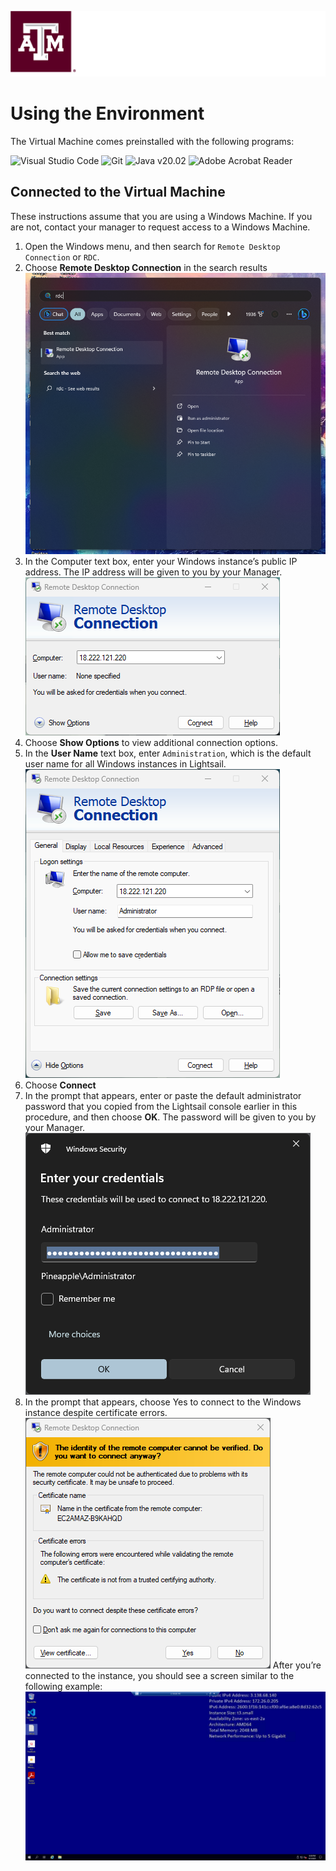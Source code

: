 <p align="center">
    <picture>
        <source media="(prefers-color-scheme: dark)" srcset="logo_dark.png">
        <source media="(prefers-color-scheme: light)" srcset="logo_light.png">
        <img alt="TAMU Department of Computer Science and Engineering" src="logo_dark.png">
    </picture>
</p>

# Using the Environment

The Virtual Machine comes preinstalled with the following programs:

<img src="https://upload.wikimedia.org/wikipedia/commons/9/9a/Visual_Studio_Code_1.35_icon.svg" alt="Visual Studio Code" width=128px>
<img src="https://git-scm.com/images/logos/downloads/Git-Icon-1788C.svg" alt="Git" width=128px>
<img src="https://www.vectorlogo.zone/logos/java/java-icon.svg" alt="Java v20.02" width=128px>
<img src="https://upload.wikimedia.org/wikipedia/commons/6/60/Adobe_Acrobat_Reader_icon_%282020%29.svg" alt="Adobe Acrobat Reader" width=128px>

## Connected to the Virtual Machine
These instructions assume that you are using a Windows Machine. If you are not, contact your manager to request access to a Windows Machine.

1. Open the Windows menu, and then search for `Remote Desktop Connection` or `RDC`.
2. Choose **Remote Desktop Connection** in the search results
![Remote Desktop Connection in the Start Menu](<rdc start menu.png>)
3. In the Computer text box, enter your Windows instance’s public IP address. The IP address will be given to you by your Manager.  
![Remote Desktop Connection](rdc.png)
4. Choose **Show Options** to view additional connection options.
5. In the **User Name** text box, enter `Administration`, which is the default user name for all Windows instances in Lightsail.
![RDC Administrator](<rdc admin.png>)
6. Choose **Connect**
7. In the prompt that appears, enter or paste the default administrator password that you copied from the Lightsail console earlier in this procedure, and then choose **OK**. The password will be given to you by your Manager.  
![RDC Password](<rdc password.png>)
8. In the prompt that appears, choose Yes to connect to the Windows instance despite certificate errors.  
![RDC Error](<rdc error.png>)
After you’re connected to the instance, you should see a screen similar to the following example:
![VM Desktop](<VM Desktop.png>)
